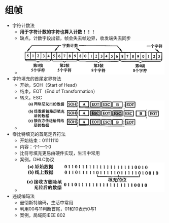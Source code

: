 # 组帧

* 字符计数法
  * **用于字符计数的字符也算入计数！！！**
  * 缺点，计数字段出错，帧会失去帧边界，收发端失去同步
  * ![组帧](./resources/组帧.jpeg)
* 字符填充的首尾定界符法
  * 开始，SOH（Start of Head）
  * 结束，EOT（End of Transformation）
  * 转义，ESC
  * ![字符填充](./resources/字符填充.jpeg)
* 零比特填充的首尾定界符法
  * 开始结束：01111110
  * 内容：个1一个0
  * 比符号填充更易由硬件实现，生活中常用
  * 案例，DHLC协议
  * ![零比特填充](./resources/零比特填充.jpeg)
* 违规编码法
  * 曼彻斯特编码，生活中常用
  * 利用00与11判断首尾，01和10表示0与1
  * 案例，局域网IEEE 802